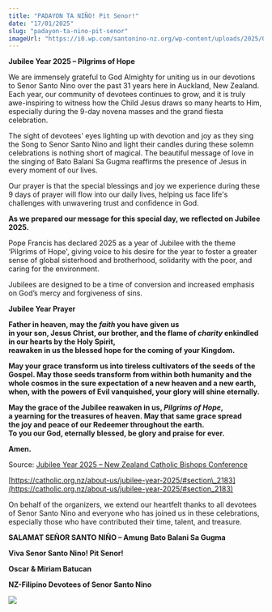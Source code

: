```yaml
---
title: "PADAYON TA NIÑO! Pit Senor!"
date: "17/01/2025"
slug: "padayon-ta-nino-pit-senor"
imageUrl: "https://i0.wp.com/santonino-nz.org/wp-content/uploads/2025/01/jubilee2025-logo.jpg?resize=675%2C450&ssl=1"
---
```


**Jubilee Year 2025 – Pilgrims of Hope**

We are immensely grateful to God Almighty for uniting us in our devotions to Senor Santo Nino over the past 31 years here in Auckland, New Zealand. Each year, our community of devotees continues to grow, and it is truly awe-inspiring to witness how the Child Jesus draws so many hearts to Him, especially during the 9-day novena masses and the grand fiesta celebration.

The sight of devotees' eyes lighting up with devotion and joy as they sing the Song to Senor Santo Nino and light their candles during these solemn celebrations is nothing short of magical. The beautiful message of love in the singing of Bato Balani Sa Gugma reaffirms the presence of Jesus in every moment of our lives.

Our prayer is that the special blessings and joy we experience during these 9 days of prayer will flow into our daily lives, helping us face life's challenges with unwavering trust and confidence in God.

**As we prepared our message for this special day, we reflected on Jubilee 2025.**

Pope Francis has declared 2025 as a year of Jubilee with the theme ‘Pilgrims of Hope', giving voice to his desire for the year to foster a greater sense of global sisterhood and brotherhood, solidarity with the poor, and caring for the environment.

Jubilees are designed to be a time of conversion and increased emphasis on God’s mercy and forgiveness of sins.

**Jubilee Year Prayer**

**Father in heaven, may the _faith_ you have given us  
in your son, Jesus Christ, our brother, and the flame of _charity_ enkindled in our hearts by the Holy Spirit,  
reawaken in us the blessed hope for the coming of your Kingdom.**

**May your grace transform us into tireless cultivators of the seeds of the Gospel. May those seeds transform from within both humanity and the whole cosmos in the sure expectation of a new heaven and a new earth,  
when, with the powers of Evil vanquished, your glory will shine eternally.**

**May the grace of the Jubilee reawaken in us, _Pilgrims of Hope_,  
a yearning for the treasures of heaven. May that same grace spread  
the joy and peace of our Redeemer throughout the earth.  
To you our God, eternally blessed, be glory and praise for ever.**

**Amen.**

Source: [Jubilee Year 2025 – New Zealand Catholic Bishops Conference](https://catholic.org.nz/about-us/jubilee-year-2025/#section_2183)

[https://catholic.org.nz/about-us/jubilee-year-2025/#section\_2183](https://catholic.org.nz/about-us/jubilee-year-2025/#section_2183)

On behalf of the organizers, we extend our heartfelt thanks to all devotees of Senor Santo Nino and everyone who has joined us in these celebrations, especially those who have contributed their time, talent, and treasure.

**SALAMAT SEÑOR SANTO NIÑO – Amung Bato Balani Sa Gugma**

**Viva Senor Santo Nino! Pit Senor!**

**Oscar & Miriam Batucan**

**NZ-Filipino Devotees of Senor Santo Nino**

[![](https://i0.wp.com/santonino-nz.org/wp-content/uploads/2025/01/jubilee2025-logo.jpg?resize=675%2C450&ssl=1)](https://i0.wp.com/santonino-nz.org/wp-content/uploads/2025/01/jubilee2025-logo.jpg?ssl=1)